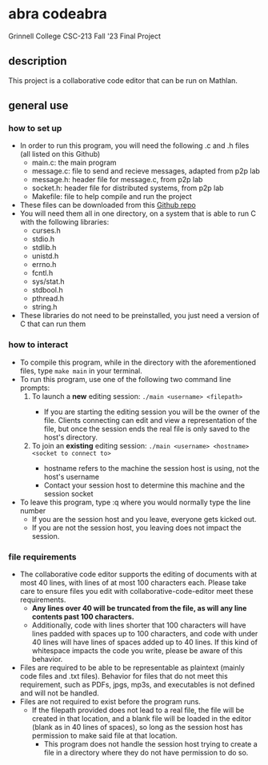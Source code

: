 # abra codeabra
Grinnell College CSC-213 Fall '23 Final Project
## description
This project is a collaborative code editor that can be run on Mathlan.
## general use
### how to set up
<ul>
  <li>
    In order to run this program, you will need the following .c and .h files (all listed on this Github)
    <ul>
      <li>main.c: the main program</li>
      <li>message.c: file to send and recieve messages, adapted from p2p lab</li>
      <li>message.h: header file for message.c, from p2p lab</li>
      <li>socket.h: header file for distributed systems, from p2p lab</li>
      <li>Makefile: file to help compile and run the project</li>
    </ul>
  </li>
  <li>These files can be downloaded from this <a href=https://github.com/seehorne/abra-codeabra> Github repo</a> </li>
  <li>You will need them all in one directory, on a system that is able to run C with the following libraries:
  <ul>
    <li>curses.h</li>
    <li>stdio.h</li>
    <li>stdlib.h</li>
    <li>unistd.h</li>
    <li>errno.h</li>
    <li>fcntl.h</li>
    <li>sys/stat.h</li>
    <li>stdbool.h</li>
    <li>pthread.h</li>
    <li>string.h</li>
  </ul>
    <li>These libraries do not need to be preinstalled, you just need a version of C that can run them</li>
  </li>
</ul>
        
### how to interact
<ul>
  <li>To compile this program, while in the directory with the aforementioned files, type <code>make main</code> in your terminal.</li>
  <li>To run this program, use one of the following two command line prompts:
  <ol>
    <li>To launch a <strong>new</strong> editing session: <code>./main &ltusername&gt &ltfilepath&gt</code> </li>
      <ul> <li> If you are starting the editing session you will be the owner of the file. Clients connecting can edit and view a representation of the file, but once the session ends the real file is only saved to the host's directory.</li></ul>
    <li>To join an <strong>existing</strong> editing session: <code>./main &ltusername&gt &lthostname&gt &ltsocket to connect to&gt</code></li>
      <ul>
        <li> hostname refers to the machine the session host is using, not the host's username</li>
        <li> Contact your session host to determine this machine and the session socket</li>
      </ul>
  </ol></li>
  <li> To leave this program, type :q where you would normally type the line number
    <ul><li>If you are the session host and you leave, everyone gets kicked out.</li>
      <li>If you are not the session host, you leaving does not impact the session.</li></ul>
  </li>
</ul>

### file requirements
<ul>
<li> The collaborative code editor supports the editing of documents with at most 40 lines, with lines of at most 100 characters each. Please take care to ensure files you edit with collaborative-code-editor meet these requirements.
  <ul><li> <strong>Any lines over 40 will be truncated from the file, as will any line contents past 100 characters.</strong></li>
  <li>Additionally, code with lines shorter that 100 characters will have lines padded with spaces up to 100 characters, and code with under 40 lines will have lines of spaces added up to 40 lines. If this kind of whitespace impacts the code you write, please be aware of this behavior.</li></ul>
</li>
  <li>Files are required to be able to be representable as plaintext (mainly code files and .txt files). Behavior for files that do not meet this requirement, such as PDFs, jpgs, mp3s, and executables is not defined and will not be handled.</li>
  <li>Files are not required to exist before the program runs. 
    <ul> <li>If the filepath provided does not lead to a real file, the file will be created in that location, and a blank file will be loaded in the editor (blank as in 40 lines of spaces), so long as the session host has permission to make said file at that location. 
    <ul> <li> This program does not handle the session host trying to create a file in a directory where they do not have permission to do so. </li></ul></li></ul>
  </li>
</ul>


